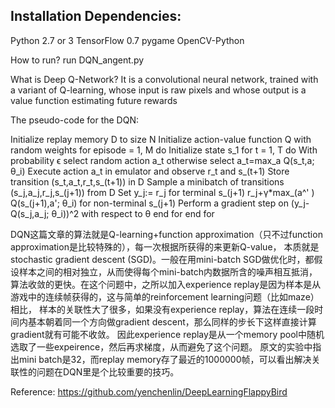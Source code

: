 Installation Dependencies:
--------
Python 2.7 or 3
TensorFlow 0.7
pygame
OpenCV-Python

How to run?
run DQN_angent.py


What is Deep Q-Network?
It is a convolutional neural network, trained with a variant of Q-learning, whose input is raw pixels and whose output is a value function estimating future rewards


The pseudo-code for the DQN:

Initialize replay memory D to size N
Initialize action-value function Q with random weights
for episode = 1, M do
    Initialize state s_1
    for t = 1, T do
        With probability ϵ select random action a_t
        otherwise select a_t=max_a  Q(s_t,a; θ_i)
        Execute action a_t in emulator and observe r_t and s_(t+1)
        Store transition (s_t,a_t,r_t,s_(t+1)) in D
        Sample a minibatch of transitions (s_j,a_j,r_j,s_(j+1)) from D
        Set y_j:=
            r_j for terminal s_(j+1)
            r_j+γ*max_(a^' )  Q(s_(j+1),a'; θ_i) for non-terminal s_(j+1)
        Perform a gradient step on (y_j-Q(s_j,a_j; θ_i))^2 with respect to θ
    end for
end for



DQN这篇文章的算法就是Q-learning+function approximation（只不过function approximation是比较特殊的），每一次根据所获得的来更新Q-value，
本质就是stochastic gradient descent (SGD)。一般在用mini-batch SGD做优化时，都假设样本之间的相对独立，从而使得每个mini-batch内数据所含的噪声相互抵消，
算法收敛的更快。在这个问题中，之所以加入experience replay是因为样本是从游戏中的连续帧获得的，这与简单的reinforcement learning问题（比如maze）相比，
样本的关联性大了很多，如果没有experience replay，算法在连续一段时间内基本朝着同一个方向做gradient descent，那么同样的步长下这样直接计算gradient就有可能不收敛。
因此experience replay是从一个memory pool中随机选取了一些expeirence，然后再求梯度，从而避免了这个问题。
原文的实验中指出mini batch是32，而replay memory存了最近的1000000帧，可以看出解决关联性的问题在DQN里是个比较重要的技巧。

Reference:
https://github.com/yenchenlin/DeepLearningFlappyBird
